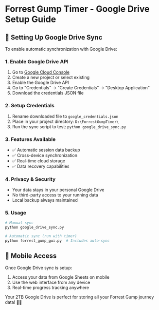 # Forrest Gump Timer - Google Drive Setup Guide

## 🚀 Setting Up Google Drive Sync

To enable automatic synchronization with Google Drive:

### 1. Enable Google Drive API
1. Go to [Google Cloud Console](https://console.cloud.google.com/)
2. Create a new project or select existing
3. Enable the Google Drive API
4. Go to "Credentials" → "Create Credentials" → "Desktop Application"
5. Download the credentials JSON file

### 2. Setup Credentials
1. Rename downloaded file to `google_credentials.json`
2. Place in your project directory: `D:\ForrestGumpTimer\`
3. Run the sync script to test: `python google_drive_sync.py`

### 3. Features Available
- ✅ Automatic session data backup
- ✅ Cross-device synchronization
- ✅ Real-time cloud storage
- ✅ Data recovery capabilities

### 4. Privacy & Security
- Your data stays in your personal Google Drive
- No third-party access to your running data
- Local backup always maintained

### 5. Usage
```bash
# Manual sync
python google_drive_sync.py

# Automatic sync (run with timer)
python forrest_gump_gui.py  # Includes auto-sync
```

## 📱 Mobile Access

Once Google Drive sync is setup:
1. Access your data from Google Sheets on mobile
2. Use the web interface from any device
3. Real-time progress tracking anywhere

Your 2TB Google Drive is perfect for storing all your Forrest Gump journey data! 🏃‍♂️
